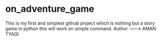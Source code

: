 # on_adventure_game
This is my first and simplest github project which is nothing but a story game in python this will work on simple command. 
Author ---> AMAN TYAGI
